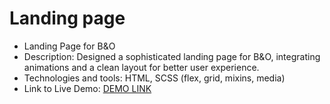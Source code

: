 # Landing page

- Landing Page for B&O
- Description: Designed a sophisticated landing page for B&O, integrating animations and a clean layout for better user experience.
- Technologies and tools: HTML, SCSS (flex, grid, mixins, media)
- Link to Live Demo: [DEMO LINK](https://victoriasokolvak.github.io/layout_landing-page/)

